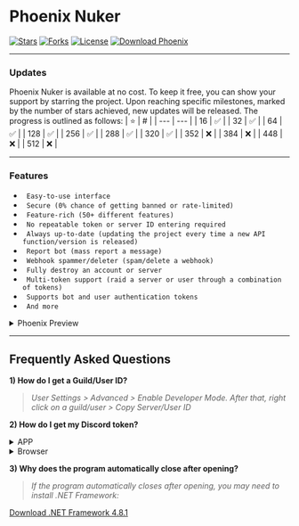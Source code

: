 # Phoenix Nuker

[![Stars](https://img.shields.io/github/stars/extatent/Phoenix-Nuker?label=Stars&style=for-the-badge)](https://github.com/extatent/Phoenix-Nuker/stargazers)
[![Forks](https://img.shields.io/github/forks/extatent/Phoenix-Nuker?label=Forks&style=for-the-badge)](https://github.com/extatent/Phoenix-Nuker/network/members)
[![License](https://img.shields.io/github/license/extatent/Phoenix-Nuker?style=for-the-badge)](https://github.com/extatent/Phoenix-Nuker/blob/main/LICENSE)
[![Download Phoenix](https://img.shields.io/badge/Download-Phoenix-Green?style=for-the-badge)](https://github.com/extatent/Phoenix-Nuker/releases/download/Download/Phoenix.zip)

---
### Updates
Phoenix Nuker is available at no cost. To keep it free, you can show your support by starring the project. Upon reaching specific milestones, marked by the number of stars achieved, new updates will be released. The progress is outlined as follows:
| ⭐ | # |
| --- | --- |
| 16 | ✅ |
| 32 | ✅ |
| 64 | ✅ |
| 128 | ✅ |
| 256 | ✅ |
| 288 | ✅ |
| 320 | ✅ |
| 352 | ❌ |
| 384 | ❌ |
| 448 | ❌ |
| 512 | ❌ |

---

### Features

* ` Easy-to-use interface`
* ` Secure (0% chance of getting banned or rate-limited)`
* ` Feature-rich (50+ different features)`
* ` No repeatable token or server ID entering required`
* ` Always up-to-date (updating the project every time a new API function/version is released)`
* ` Report bot (mass report a message)`
* ` Webhook spammer/deleter (spam/delete a webhook)`
* ` Fully destroy an account or server`
* ` Multi-token support (raid a server or user through a combination of tokens)`
* ` Supports bot and user authentication tokens`
* ` And more`

<details>
<summary>Phoenix Preview</summary>
<img src="https://i.imgur.com/mleUNNZ.png" alt="Screenshot of Phoenix Nuker">
</details>

---

## Frequently Asked Questions

**1) How do I get a Guild/User ID?**
> *User Settings > Advanced > Enable Developer Mode. After that, right click on a guild/user > Copy Server/User ID*

**2) How do I get my Discord token?**
<details>
<summary>APP</summary>

> *Press the Windows Key + R and type %appdata%\discord in the dialog box.*

> *Search for settings.json file and open it in notepad or any text editor of your choice.*

> *At the end of the second last bracket, type "DANGEROUS_ENABLE_DEVTOOLS_ONLY_ENABLE_IF_YOU_KNOW_WHAT_YOURE_DOING": true,* 

> *Save the file and exit the text editor.*

> *Restart the Discord app by first exiting and then relaunching the app.*

> *Press CTRL+Shift+J in the APP and paste:*
```javascript
(webpackChunkdiscord_app.push([[''],{},e=>{m=[];for(let c in e.c)m.push(e.c[c])}]),m).find(m=>m?.exports?.default?.getToken!==void 0).exports.default.getToken()
```
> Note: you may need to type "allow pasting" before pasting the code.
</details>
<details>
<summary>Browser</summary>

> *Go to Discord in your browser, login, press CTRL+SHIFT+J and paste:*
```javascript
(webpackChunkdiscord_app.push([[''],{},e=>{m=[];for(let c in e.c)m.push(e.c[c])}]),m).find(m=>m?.exports?.default?.getToken!==void 0).exports.default.getToken()
```
> Note: you may need to type "allow pasting" before pasting the code.
</details>

**3) Why does the program automatically close after opening?**
> *If the program automatically closes after opening, you may need to install .NET Framework:*

[Download .NET Framework 4.8.1](https://download.microsoft.com/download/4/b/2/cd00d4ed-ebdd-49ee-8a33-eabc3d1030e3/NDP481-Web.exe)
